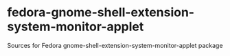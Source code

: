 # fedora-gnome-shell-extension-system-monitor-applet
Sources for Fedora gnome-shell-extension-system-monitor-applet package

